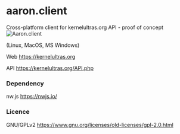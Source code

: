 # aaron.client
Cross-platform client for kernelultras.org API - proof of concept
![Aaron.client](https://github.com/bedna-KU/aaron.client/blob/master/screenshot.jpg)

(Linux, MacOS, MS Windows)

Web https://kernelultras.org

API https://kernelultras.org/API.php

### Dependency
nw.js   https://nwjs.io/

### Licence
GNU/GPLv2   https://www.gnu.org/licenses/old-licenses/gpl-2.0.html
